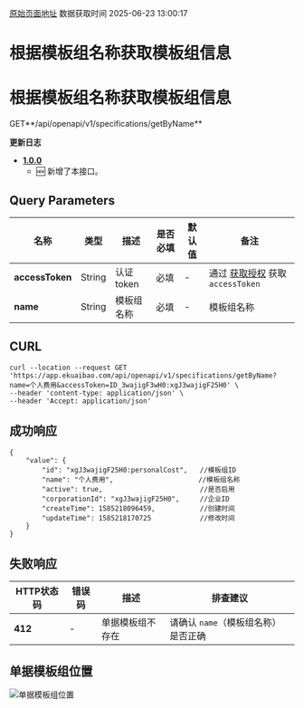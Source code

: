 [原始页面地址](https://docs.ekuaibao.com/docs/open-api/forms/get-specifications-byName)
数据获取时间 2025-06-23 13:00:17

# 根据模板组名称获取模板组信息

# 根据模板组名称获取模板组信息

GET**/api/openapi/v1/specifications/getByName**

**更新日志**

  * [**1.0.0**](/updateLog/update-log#100)
    * 🆕 新增了本接口。



## Query Parameters​

名称| 类型| 描述| 是否必填| 默认值| 备注  
---|---|---|---|---|---  
**accessToken**|  String| 认证token| 必填| -| 通过 [获取授权](/docs/open-api/getting-started/auth) 获取 `accessToken`  
**name**|  String| 模板组名称| 必填| -| 模板组名称  
  
## CURL​
    
    
    curl --location --request GET 'https://app.ekuaibao.com/api/openapi/v1/specifications/getByName?name=个人费用&accessToken=ID_3wajigF3wH0:xgJ3wajigF25H0' \  
    --header 'content-type: application/json' \  
    --header 'Accept: application/json'  
    

## 成功响应​
    
    
    {  
        "value": {  
            "id": "xgJ3wajigF25H0:personalCost",   //模板组ID  
            "name": "个人费用",                     //模板组名称  
            "active": true,                        //是否启用  
            "corporationId": "xgJ3wajigF25H0",     //企业ID  
            "createTime": 1585218096459,           //创建时间  
            "updateTime": 1585218170725            //修改时间  
        }  
    }  
    

## 失败响应​

HTTP状态码| 错误码| 描述| 排查建议  
---|---|---|---  
**412**|  -| 单据模板组不存在| 请确认 `name`（模板组名称）是否正确  
  
## 单据模板组位置​

![单据模板组位置](/assets/images/单据模板组-2d6836116b46b88a102de2d39d8ad0aa.png)
